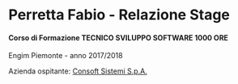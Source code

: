 # Perretta Fabio - Relazione Stage

#### Corso di Formazione TECNICO SVILUPPO SOFTWARE 1000 ORE

Engim Piemonte - anno 2017/2018

Azienda ospitante: [Consoft Sistemi S.p.A.](https://www.consoft.it/index.php/it/)
